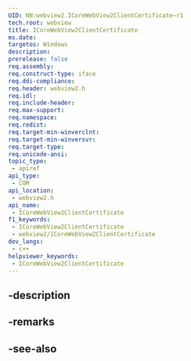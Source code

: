 ```yaml
---
UID: NN:webview2.ICoreWebView2ClientCertificate~r1
tech.root: webview
title: ICoreWebView2ClientCertificate
ms.date: 
targetos: Windows
description: 
prerelease: false
req.assembly: 
req.construct-type: iface
req.ddi-compliance: 
req.header: webview2.h
req.idl: 
req.include-header: 
req.max-support: 
req.namespace: 
req.redist: 
req.target-min-winverclnt: 
req.target-min-winversvr: 
req.target-type: 
req.unicode-ansi: 
topic_type:
 - apiref
api_type:
 - COM
api_location:
 - webview2.h
api_name:
 - ICoreWebView2ClientCertificate
f1_keywords:
 - ICoreWebView2ClientCertificate
 - webview2/ICoreWebView2ClientCertificate
dev_langs:
 - c++
helpviewer_keywords:
 - ICoreWebView2ClientCertificate
---
```


## -description

## -remarks

## -see-also

